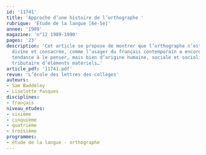 ```yaml
---
id: '11741'
title: 'Approche d’une histoire de l’orthographe '
rubrique: 'Étude de la langue [6e-5e]'
annee: '1989'
magazine: 'n°12 1989-1990'
pages: '23'
description: 'Cet article se propose de montrer que l’orthographe n’est pas d’essence
  divine et consacrée, comme l’usager du français contemporain a encore trop souvent
  tendance à le penser, mais bien d’origine humaine, sociale et sociolinguistique,
  tributaire d’éléments matériels…'
article_pdf: '11741.pdf'
revue: 'L’école des lettres des collèges'
auteurs:
- Sam Baddeley
- Liselotte Pasques
disciplines:
- français
niveau_etudes:
- sixième
- cinquième
- quatrième
- troisième
programmes:
- étude de la langue - orthographe
---
```

